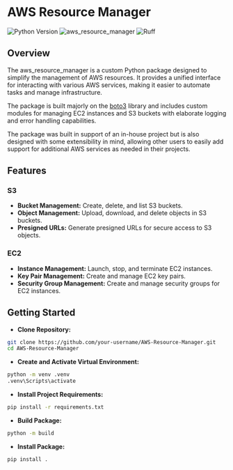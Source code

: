 # AWS Resource Manager
![Python Version](https://img.shields.io/badge/python-3.10%20|%203.11%20|%203.12%20|%203.13-blue)
![aws_resource_manager](https://img.shields.io/badge/aws_resource_manager-unreleased-yellow)
![Ruff](https://img.shields.io/endpoint?url=https://raw.githubusercontent.com/astral-sh/ruff/main/assets/badge/v2.json)

## Overview

The aws_resource_manager is a custom Python package designed to simplify the management of AWS resources.
It provides a unified interface for interacting with various AWS services, making it easier to automate 
tasks and manage infrastructure.

The package is built majorly on the [boto3](https://boto3.amazonaws.com/v1/documentation/api/latest/index.html)
library and includes custom modules for managing EC2 instances and S3 buckets with elaborate logging and error
handling capabilities.

The package was built in support of an in-house project but is also designed with some extensibility in mind, 
allowing other users to easily add support for additional AWS services as needed in their projects.

## Features

### S3

- **Bucket Management:** Create, delete, and list S3 buckets.
- **Object Management:** Upload, download, and delete objects in S3 buckets.
- **Presigned URLs:** Generate presigned URLs for secure access to S3 objects.

### EC2

- **Instance Management:** Launch, stop, and terminate EC2 instances.
- **Key Pair Management:** Create and manage EC2 key pairs.
- **Security Group Management:** Create and manage security groups for EC2 instances.

## Getting Started

- **Clone Repository:**
```bash
git clone https://github.com/your-username/AWS-Resource-Manager.git
cd AWS-Resource-Manager
```

- **Create and Activate Virtual Environment:**
```bash
python -m venv .venv
.venv\Scripts\activate
```

- **Install Project Requirements:**
```bash
pip install -r requirements.txt
```

- **Build Package:**
```bash
python -m build
```

- **Install Package:**
```bash
pip install .
```
